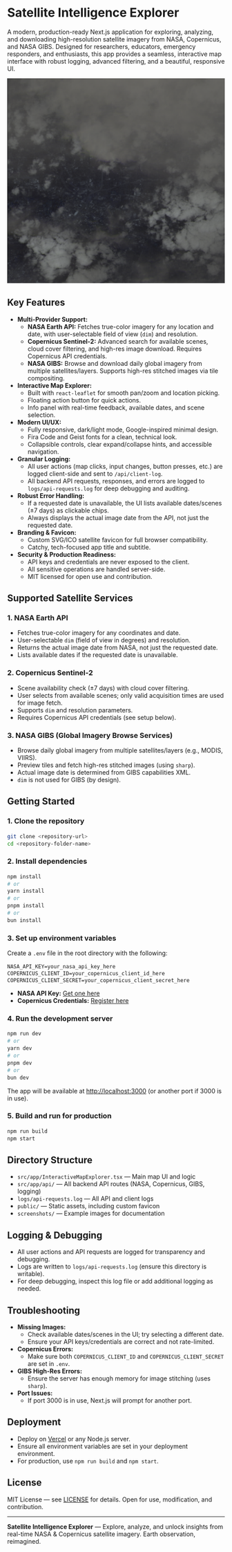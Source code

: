 # Satellite Intelligence Explorer

A modern, production-ready Next.js application for exploring, analyzing, and downloading high-resolution satellite imagery from NASA, Copernicus, and NASA GIBS. Designed for researchers, educators, emergency responders, and enthusiasts, this app provides a seamless, interactive map interface with robust logging, advanced filtering, and a beautiful, responsive UI.

![Example Satellite Image 1](screenshots/example.png)

## Key Features

- **Multi-Provider Support:**
  - **NASA Earth API:** Fetches true-color imagery for any location and date, with user-selectable field of view (`dim`) and resolution.
  - **Copernicus Sentinel-2:** Advanced search for available scenes, cloud cover filtering, and high-res image download. Requires Copernicus API credentials.
  - **NASA GIBS:** Browse and download daily global imagery from multiple satellites/layers. Supports high-res stitched images via tile compositing.
- **Interactive Map Explorer:**
  - Built with `react-leaflet` for smooth pan/zoom and location picking.
  - Floating action button for quick actions.
  - Info panel with real-time feedback, available dates, and scene selection.
- **Modern UI/UX:**
  - Fully responsive, dark/light mode, Google-inspired minimal design.
  - Fira Code and Geist fonts for a clean, technical look.
  - Collapsible controls, clear expand/collapse hints, and accessible navigation.
- **Granular Logging:**
  - All user actions (map clicks, input changes, button presses, etc.) are logged client-side and sent to `/api/client-log`.
  - All backend API requests, responses, and errors are logged to `logs/api-requests.log` for deep debugging and auditing.
- **Robust Error Handling:**
  - If a requested date is unavailable, the UI lists available dates/scenes (±7 days) as clickable chips.
  - Always displays the actual image date from the API, not just the requested date.
- **Branding & Favicon:**
  - Custom SVG/ICO satellite favicon for full browser compatibility.
  - Catchy, tech-focused app title and subtitle.
- **Security & Production Readiness:**
  - API keys and credentials are never exposed to the client.
  - All sensitive operations are handled server-side.
  - MIT licensed for open use and contribution.

## Supported Satellite Services

### 1. NASA Earth API
- Fetches true-color imagery for any coordinates and date.
- User-selectable `dim` (field of view in degrees) and resolution.
- Returns the actual image date from NASA, not just the requested date.
- Lists available dates if the requested date is unavailable.

### 2. Copernicus Sentinel-2
- Scene availability check (±7 days) with cloud cover filtering.
- User selects from available scenes; only valid acquisition times are used for image fetch.
- Supports `dim` and resolution parameters.
- Requires Copernicus API credentials (see setup below).

### 3. NASA GIBS (Global Imagery Browse Services)
- Browse daily global imagery from multiple satellites/layers (e.g., MODIS, VIIRS).
- Preview tiles and fetch high-res stitched images (using `sharp`).
- Actual image date is determined from GIBS capabilities XML.
- `dim` is not used for GIBS (by design).

## Getting Started

### 1. Clone the repository
```bash
git clone <repository-url>
cd <repository-folder-name>
```

### 2. Install dependencies
```bash
npm install
# or
yarn install
# or
pnpm install
# or
bun install
```

### 3. Set up environment variables
Create a `.env` file in the root directory with the following:

```
NASA_API_KEY=your_nasa_api_key_here
COPERNICUS_CLIENT_ID=your_copernicus_client_id_here
COPERNICUS_CLIENT_SECRET=your_copernicus_client_secret_here
```
- **NASA API Key:** [Get one here](https://api.nasa.gov/)
- **Copernicus Credentials:** [Register here](https://dataspace.copernicus.eu/)

### 4. Run the development server
```bash
npm run dev
# or
yarn dev
# or
pnpm dev
# or
bun dev
```
The app will be available at [http://localhost:3000](http://localhost:3000) (or another port if 3000 is in use).

### 5. Build and run for production
```bash
npm run build
npm start
```

## Directory Structure
- `src/app/InteractiveMapExplorer.tsx` — Main map UI and logic
- `src/app/api/` — All backend API routes (NASA, Copernicus, GIBS, logging)
- `logs/api-requests.log` — All API and client logs
- `public/` — Static assets, including custom favicon
- `screenshots/` — Example images for documentation

## Logging & Debugging
- All user actions and API requests are logged for transparency and debugging.
- Logs are written to `logs/api-requests.log` (ensure this directory is writable).
- For deep debugging, inspect this log file or add additional logging as needed.

## Troubleshooting
- **Missing Images:**
  - Check available dates/scenes in the UI; try selecting a different date.
  - Ensure your API keys/credentials are correct and not rate-limited.
- **Copernicus Errors:**
  - Make sure both `COPERNICUS_CLIENT_ID` and `COPERNICUS_CLIENT_SECRET` are set in `.env`.
- **GIBS High-Res Errors:**
  - Ensure the server has enough memory for image stitching (uses `sharp`).
- **Port Issues:**
  - If port 3000 is in use, Next.js will prompt for another port.

## Deployment
- Deploy on [Vercel](https://vercel.com/) or any Node.js server.
- Ensure all environment variables are set in your deployment environment.
- For production, use `npm run build` and `npm start`.

## License

MIT License — see [LICENSE](LICENSE) for details. Open for use, modification, and contribution.

---

**Satellite Intelligence Explorer** — Explore, analyze, and unlock insights from real-time NASA & Copernicus satellite imagery. Earth observation, reimagined.